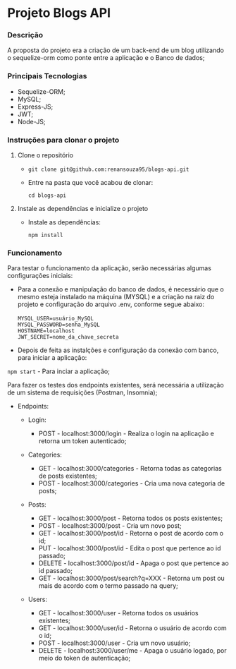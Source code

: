# Projeto Blogs API

### Descrição

A proposta do projeto era a criação de um back-end de um blog utilizando o sequelize-orm como ponte entre a aplicação e o Banco de dados;

### Principais Tecnologias

- Sequelize-ORM;
- MySQL;
- Express-JS;
- JWT;
- Node-JS;



### Instruções para clonar o projeto

1. Clone o repositório

   - `git clone git@github.com:renansouza95/blogs-api.git`

   - Entre na pasta que você acabou de clonar:

     `cd blogs-api`

2. Instale as dependências e inicialize o projeto

     * Instale as dependências:

       `npm install`



### Funcionamento

Para testar o funcionamento da aplicação, serão necessárias algumas configurações iniciais:

- Para a conexão e manipulação do banco de dados, é necessário que o mesmo esteja instalado na máquina (MYSQL) e a criação na raiz do projeto e configuração do arquivo .env, conforme segue abaixo:<br><br>
`MYSQL_USER=usuário_MySQL`<br>
`MYSQL_PASSWORD=senha_MySQL`<br>
`HOSTNAME=localhost`<br>
`JWT_SECRET=nome_da_chave_secreta`<br>

- Depois de feita as instalções e configuração da conexão com banco, para iniciar a aplicação:

`npm start` - Para inciar a aplicação;

Para fazer os testes dos endpoints existentes, será necessária a utilização de um sistema de requisições (Postman, Insomnia);

- Endpoints:
  - Login: 
    - POST - localhost:3000/login - Realiza o login na aplicação e retorna um token autenticado;

  - Categories: 
    - GET - localhost:3000/categories - Retorna todas as categorias de posts existentes;
    - POST - localhost:3000/categories - Cria uma nova categoria de posts;

  - Posts: 
    - GET - localhost:3000/post - Retorna todos os posts existentes;
    - POST - localhost:3000/post - Cria um novo post;
    - GET - localhost:3000/post/id - Retorna o post de acordo com o id;
    - PUT - localhost:3000/post/id - Edita o post que pertence ao id passado;
    - DELETE - localhost:3000/post/id - Apaga o post que pertence ao id passado;
    - GET - localhost:3000/post/search?q=XXX - Retorna um post ou mais de acordo com o termo passado na query;
  
  - Users: 
    - GET - localhost:3000/user - Retorna todos os usuários existentes;
    - GET - localhost:3000/user/id - Retorna o usuário de acordo com o id;
    - POST - localhost:3000/user - Cria um novo usuário;
    - DELETE - localhost:3000/user/me - Apaga o usuário logado, por meio do token de autenticação;
